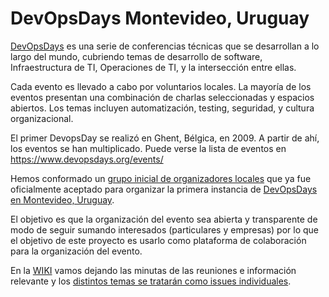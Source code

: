 # DevOpsDays Montevideo, Uruguay

[DevOpsDays](https://www.devopsdays.org) es una serie de conferencias técnicas que se desarrollan a lo largo del mundo, cubriendo temas de desarrollo de software, Infraestructura de TI, Operaciones de TI, y la intersección entre ellas.

Cada evento es llevado a cabo por voluntarios locales. La mayoría de los eventos presentan una combinación de charlas seleccionadas y espacios abiertos. Los temas incluyen automatización, testing, seguridad, y cultura organizacional.

El primer DevopsDay se realizó en Ghent, Bélgica, en 2009. A partir de ahí, los eventos se han multiplicado. Puede verse la lista de eventos en https://www.devopsdays.org/events/

Hemos conformado un [grupo inicial de organizadores locales](https://www.devopsdays.org/events/2019-montevideo/contact/) que ya fue oficialmente aceptado para organizar la primera instancia de [DevOpsDays en Montevideo, Uruguay](https://www.devopsdays.org/events/2019-montevideo).

El objetivo es que la organización del evento sea abierta y transparente de modo de seguir sumando interesados (particulares y empresas) por lo que el objetivo de este proyecto es usarlo como plataforma de colaboración para la organización del evento.

En la [WIKI](https://github.com/devopsdaysmvd/docs/wiki) vamos dejando las minutas de las reuniones e información relevante y los [distintos temas se tratarán como issues individuales](https://github.com/devopsdaysmvd/docs/projects/1).
